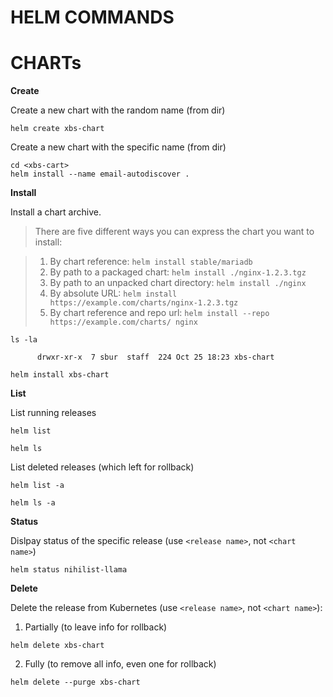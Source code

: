 # HELM COMMANDS

# CHARTs

**Create**

Create a new chart with the random name (from <xbs-cart> dir)
```
helm create xbs-chart
```

Create a new chart with the specific name (from <xbs-cart> dir)
```
cd <xbs-cart>
helm install --name email-autodiscover .
```

**Install** 

Install a chart archive.

> There are five different ways you can express the chart you want to install:

> 1. By chart reference: `helm install stable/mariadb`
> 2. By path to a packaged chart: `helm install ./nginx-1.2.3.tgz`
> 3. By path to an unpacked chart directory: `helm install ./nginx`
> 4. By absolute URL: `helm install https://example.com/charts/nginx-1.2.3.tgz`
> 5. By chart reference and repo url: `helm install --repo https://example.com/charts/ nginx`
```
ls -la 

      drwxr-xr-x  7 sbur  staff  224 Oct 25 18:23 xbs-chart
      
helm install xbs-chart
```


**List**

List running releases
```
helm list

helm ls
```

List deleted releases (which left for rollback)
```
helm list -a

helm ls -a
```

**Status**

Dislpay status of the specific release (use `<release name>`, not `<chart name>`)
```
helm status nihilist-llama
```


**Delete**

Delete the release from Kubernetes (use `<release name>`, not `<chart name>`):

1. Partially (to leave info for rollback)
```
helm delete xbs-chart
```

2. Fully (to remove all info, even one for rollback)
```
helm delete --purge xbs-chart
```





































